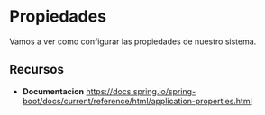 # Propiedades

Vamos a ver como configurar las propiedades de nuestro sistema.

## 


## Recursos

* **Documentacion**  https://docs.spring.io/spring-boot/docs/current/reference/html/application-properties.html